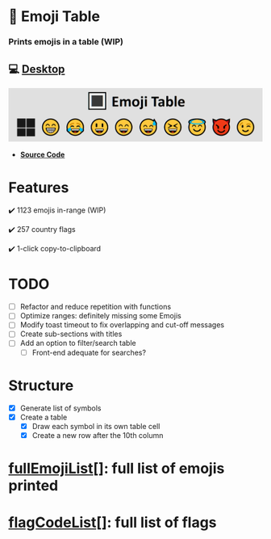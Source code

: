# 🔳 Emoji Table

### Prints emojis in a table  (WIP)

## 💻 [Desktop](https://ateadaze.github.io/emoji_table/)

![emoji_table-repo_banner](/images/emoji_table-header.png)

* **[Source Code](https://github.com/ATeaDaze/ateadaze.github.io/blob/main/emoji_table/scripts/main.js)**

# Features
✔️ 1123 emojis in-range (WIP)

✔️ 257 country flags

✔️ 1-click copy-to-clipboard

# TODO
* [ ] Refactor and reduce repetition with functions
* [ ] Optimize ranges: definitely missing some Emojis
* [ ] Modify toast timeout to fix overlapping and cut-off messages
* [ ] Create sub-sections with titles
* [ ] Add an option to filter/search table
  * [ ] Front-end adequate for searches?

# Structure
* [x] Generate list of symbols
* [x] Create a table
  * [x] Draw each symbol in its own table cell
  * [x] Create a new row after the 10th column

# [**fullEmojiList[]**](https://github.com/ATeaDaze/ateadaze.github.io/blob/main/emoji_table/fullEmojiList.md): full list of emojis printed

# [**flagCodeList[]**](https://github.com/ATeaDaze/ateadaze.github.io/blob/main/emoji_table/flagCodeList.md): full list of flags
